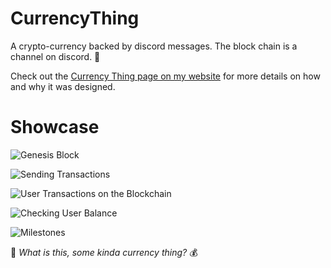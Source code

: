 # CurrencyThing
A crypto-currency backed by discord messages. The block chain is a channel on discord. 🤡

Check out the [Currency Thing page on my website](http://sam.freelancepolice.org/discord_bots/currencything) for more details on how and why it was designed.

# Showcase
![Genesis Block](http://sam.freelancepolice.org/static/projects/discord_bots/currencything/showcase/genesis.jpg)

![Sending Transactions](http://sam.freelancepolice.org/static/projects/discord_bots/currencything/showcase/user_trades.jpg)

![User Transactions on the Blockchain](http://sam.freelancepolice.org/static/projects/discord_bots/currencything/showcase/blockchain_user_trades.jpg)

![Checking User Balance](http://sam.freelancepolice.org/static/projects/discord_bots/currencything/showcase/user_balance.jpg)

![Milestones](http://sam.freelancepolice.org/static/projects/discord_bots/currencything/showcase/milestones.jpg)


🤡 *What is this, some kinda currency thing?* 💰
